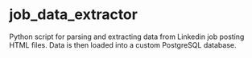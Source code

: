 # job_data_extractor
Python script for parsing and extracting data from Linkedin job posting HTML files. Data is then loaded into a custom PostgreSQL database.
